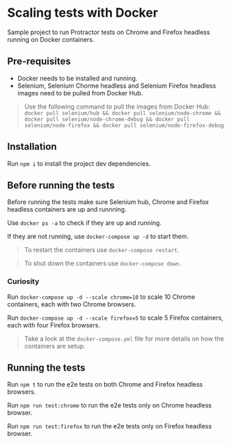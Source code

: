 # Scaling tests with Docker

Sample project to run Protractor tests on Chrome and Firefox headless running on Docker containers.

## Pre-requisites

- Docker needs to be installed and running.
- Selenium, Selenium Chorme headless and Selenium Firefox headless images need to be pulled from Docker Hub.

> Use the following command to pull the images from Docker Hub: `docker pull selenium/hub && docker pull selenium/node-chrome && docker pull selenium/node-chrome-debug && docker pull selenium/node-firefox && docker pull selenium/node-firefox-debug`

## Installation

Run `npm i` to install the project dev dependencies.

## Before running the tests

Before running the tests make sure Selenium hub, Chrome and Firefox headless containers are up and runnning.

Use `docker ps -a` to check if they are up and running.

If they are not running, use `docker-compose up -d` to start them.

> To restart the containers use `docker-compose restart`.

> To shut down the containers use `docker-compose down`.

### Curiosity

Run `docker-compose up -d --scale chrome=10` to scale 10 Chrome containers, each with two Chrome browsers.

Run `docker-compose up -d --scale firefox=5` to scale 5 Firefox containers, each with four Firefox browsers.

> Take a look at the `docker-compose.yml` file for more details on how the containers are setup.

## Running the tests

Run `npm t` to run the e2e tests on both Chrome and Firefox headless browsers.

Run `npm run test:chrome` to run the e2e tests only on Chrome headless browser.

Run `npm run test:firefox` to run the e2e tests only on Firefox headless browser.

